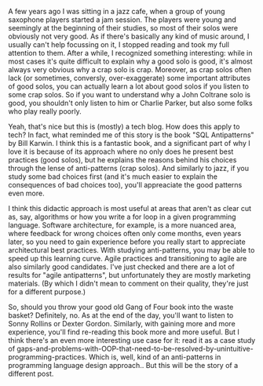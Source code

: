 A few years ago I was sitting in a jazz cafe, when a group of young saxophone players started a jam session.  The players were young and seemingly at the beginning of their studies, so most of their solos were obviously not very good.  As if there's basically any kind of music around, I usually can't help focussing on it, I stopped reading and took my full attention to them.  After a while, I recognized something interesting: while in most cases it's quite difficult to explain why a good solo is good, it's almost always very obvious why a crap solo is crap.  Moreover, as crap solos often lack (or sometimes, conversly, over-exaggerate) some important attributes of good solos, you can actually learn a lot about good solos if you listen to some crap solos.  So if you want to understand why a John Coltrane solo is good, you shouldn't only listen to him or Charlie Parker, but also some folks who play really poorly.

Yeah, that's nice but this is (mostly) a tech blog.  How does this apply to tech?  In fact, what reminded me of this story is the book "SQL Antipatterns" by Bill Karwin.  I think this is a fantastic book, and a significant part of why I love it is because of its approach where no only does he present best practices (good solos), but he explains the reasons behind his choices through the lense of anti-patterns (crap solos).  And similarly to jazz, if you study some bad choices first (and it's much easier to explain the consequences of bad choices too), you'll appreaciate the good patterns even more.

I think this didactic approach is most useful at areas that aren't as clear cut as, say, algorithms or how you write a for loop in a given programming language.  Software architecture, for example, is a more nuanced area, where feedback for wrong choices often only come months, even years later, so you need to gain experience before you really start to appreciate architectural best practices.  With studying anti-patterns, you may be able to speed up this learning curve.  Agile practices and transitioning to agile are also similarly good candidates.  I've just checked and there are a lot of results for "agile antipatterns", but unfortunately they are mostly marketing materials.  (By which I didn't mean to comment on their quality, they're just for a different purpose.)

So, should you throw your good old Gang of Four book into the waste basket?  Definitely, no.  As at the end of the day, you'll want to listen to Sonny Rollins or Dexter Gordon. Similarly, with gaining more and more experience, you'll find re-reading this book more and more useful.  But I think there's an even more interesting use case for it: read it as a case study of gaps-and-problems-with-OOP-that-need-to-be-resolved-by-unintuitive-programming-practices.  Which is, well, kind of an anti-patterns in programming language design approach..  But this will be the story of a different post.
